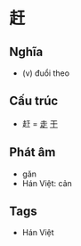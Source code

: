 # 赶

## Nghĩa

* (v) đuổi theo

## Cấu trúc
* 赶 = [走](走.md) [干](干.md)

## Phát âm

* gǎn
* Hán Việt: cản

## Tags
* Hán Việt

<script>window.HANZI_FIELD='赶';</script>
